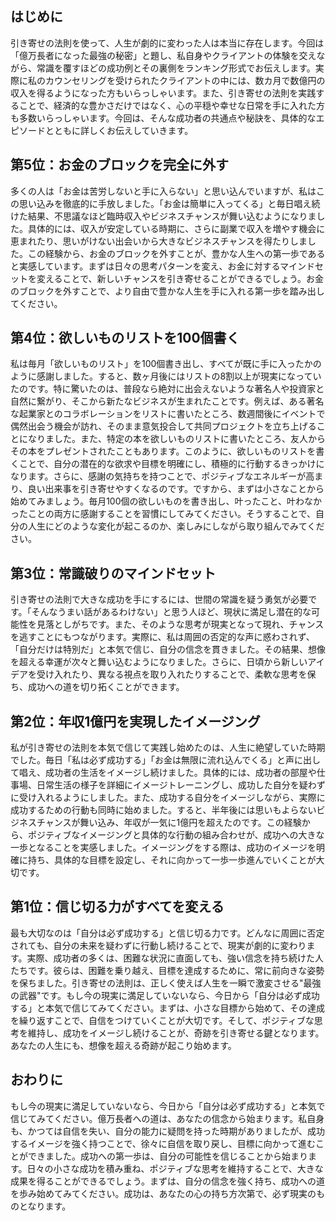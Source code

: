 ## はじめに
引き寄せの法則を使って、人生が劇的に変わった人は本当に存在します。今回は「億万長者になった最強の秘密」と題し、私自身やクライアントの体験を交えながら、常識を覆すほどの成功例とその裏側をランキング形式でお伝えします。実際に私のカウンセリングを受けられたクライアントの中には、数カ月で数億円の収入を得るようになった方もいらっしゃいます。また、引き寄せの法則を実践することで、経済的な豊かさだけではなく、心の平穏や幸せな日常を手に入れた方も多数いらっしゃいます。今回は、そんな成功者の共通点や秘訣を、具体的なエピソードとともに詳しくお伝えしていきます。

## 第5位：お金のブロックを完全に外す
多くの人は「お金は苦労しないと手に入らない」と思い込んでいますが、私はこの思い込みを徹底的に手放しました。「お金は簡単に入ってくる」と毎日唱え続けた結果、不思議なほど臨時収入やビジネスチャンスが舞い込むようになりました。具体的には、収入が安定している時期に、さらに副業で収入を増やす機会に恵まれたり、思いがけない出会いから大きなビジネスチャンスを得たりしました。この経験から、お金のブロックを外すことが、豊かな人生への第一歩であると実感しています。まずは日々の思考パターンを変え、お金に対するマインドセットを変えることで、新しいチャンスを引き寄せることができるでしょう。お金のブロックを外すことで、より自由で豊かな人生を手に入れる第一歩を踏み出してください。

## 第4位：欲しいものリストを100個書く
私は毎月「欲しいものリスト」を100個書き出し、すべてが既に手に入ったかのように感謝しました。すると、数ヶ月後にはリストの8割以上が現実になっていたのです。特に驚いたのは、普段なら絶対に出会えないような著名人や投資家と自然に繋がり、そこから新たなビジネスが生まれたことです。例えば、ある著名な起業家とのコラボレーションをリストに書いたところ、数週間後にイベントで偶然出会う機会が訪れ、そのまま意気投合して共同プロジェクトを立ち上げることになりました。また、特定の本を欲しいものリストに書いたところ、友人からその本をプレゼントされたこともあります。このように、欲しいものリストを書くことで、自分の潜在的な欲求や目標を明確にし、積極的に行動するきっかけになります。さらに、感謝の気持ちを持つことで、ポジティブなエネルギーが高まり、良い出来事を引き寄せやすくなるのです。ですから、まずは小さなことから始めてみましょう。毎月100個の欲しいものを書き出し、叶ったこと、叶わなかったことの両方に感謝することを習慣にしてみてください。そうすることで、自分の人生にどのような変化が起こるのか、楽しみにしながら取り組んでみてください。

## 第3位：常識破りのマインドセット
引き寄せの法則で大きな成功を手にするには、世間の常識を疑う勇気が必要です。「そんなうまい話があるわけない」と思う人ほど、現状に満足し潜在的な可能性を見落としがちです。また、そのような思考が現実となって現れ、チャンスを逃すことにもつながります。実際に、私は周囲の否定的な声に惑わされず、「自分だけは特別だ」と本気で信じ、自分の信念を貫きました。その結果、想像を超える幸運が次々と舞い込むようになりました。さらに、日頃から新しいアイデアを受け入れたり、異なる視点を取り入れたりすることで、柔軟な思考を保ち、成功への道を切り拓くことができます。

## 第2位：年収1億円を実現したイメージング
私が引き寄せの法則を本気で信じて実践し始めたのは、人生に絶望していた時期でした。毎日「私は必ず成功する」「お金は無限に流れ込んでくる」と声に出して唱え、成功者の生活をイメージし続けました。具体的には、成功者の部屋や仕事場、日常生活の様子を詳細にイメージトレーニングし、成功した自分を疑わずに受け入れるようにしました。また、成功する自分をイメージしながら、実際に成功するための行動も同時に始めました。すると、半年後には思いもよらないビジネスチャンスが舞い込み、年収が一気に1億円を超えたのです。この経験から、ポジティブなイメージングと具体的な行動の組み合わせが、成功への大きな一歩となることを実感しました。イメージングをする際は、成功のイメージを明確に持ち、具体的な目標を設定し、それに向かって一歩一歩進んでいくことが大切です。

## 第1位：信じ切る力がすべてを変える
最も大切なのは「自分は必ず成功する」と信じ切る力です。どんなに周囲に否定されても、自分の未来を疑わずに行動し続けることで、現実が劇的に変わります。実際、成功者の多くは、困難な状況に直面しても、強い信念を持ち続けた人たちです。彼らは、困難を乗り越え、目標を達成するために、常に前向きな姿勢を保ちました。引き寄せの法則は、正しく使えば人生を一瞬で激変させる"最強の武器"です。もし今の現実に満足していないなら、今日から「自分は必ず成功する」と本気で信じてみてください。まずは、小さな目標から始めて、その達成を繰り返すことで、自信をつけていくことが大切です。そして、ポジティブな思考を維持し、成功をイメージし続けることが、奇跡を引き寄せる鍵となります。あなたの人生にも、想像を超える奇跡が起こり始めます。

## おわりに
もし今の現実に満足していないなら、今日から「自分は必ず成功する」と本気で信じてみてください。億万長者への道は、あなたの信念から始まります。私自身も、かつては自信を失い、自分の能力に疑問を持った時期がありましたが、成功するイメージを強く持つことで、徐々に自信を取り戻し、目標に向かって進むことができました。成功への第一歩は、自分の可能性を信じることから始まります。日々の小さな成功を積み重ね、ポジティブな思考を維持することで、大きな成果を得ることができるでしょう。まずは、自分の信念を強く持ち、成功への道を歩み始めてみてください。成功は、あなたの心の持ち方次第で、必ず現実のものとなります。
